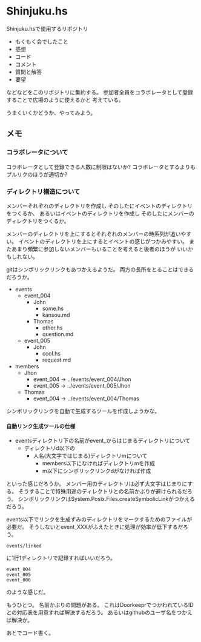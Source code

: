 Shinjuku.hs
===========

Shinjuku.hsで使用するリポジトリ

* もくもく会でしたこと
* 感想
* コード
* コメント
* 質問と解答
* 要望

などなどをこのリポジトリに集約する。
参加者全員をコラボレータとして登録することで広場のように使えるかと
考えている。

うまくいくかどうか、やってみよう。

メモ
----

### コラボレータについて

コラボレータとして登録できる人数に制限はないか?
コラボレータとするよりもプルリクのほうが適切か?

### ディレクトリ構造について

メンバーそれぞれのディレクトリを作成し
そのしたにイベントのディレクトリをつくるか、
あるいはイベントのディレクトリを作成し
そのしたにメンバーのディレクトリをつくるか。

メンバーのディレクトリを上にするとそれぞれのメンバーの時系列が追いやすい。
イベントのディレクトリを上にするとイベントの感じがつかみやすい。
またあまり頻繁に参加しないメンバーもいることを考えると後者のほうが
いいかもしれない。

gitはシンボリックリンクもあつかえるようだ。
両方の長所をとることはできるだろうか。

* events
	+ event\_004
		- John
			* some.hs
			* kansou.md
		- Thomas
			* other.hs
			* question.md
	+ event\_005
		- John
			* cool.hs
			* request.md
* members
	+ Jhon
		- event_004 -> ../events/event_004/Jhon
		- event_005 -> ../events/event_005/Jhon
	+ Thomas
		- event_004 -> ../events/event_004/Thomas

シンボリックリンクを自動で生成するツールを作成しようかな。

#### 自動リンク生成ツールの仕様

* eventsディレクトリ下の名前がevent\_からはじまるディレクトリについて
	+ ディレクトリd以下の
		- 人名(大文字ではじまる)ディレクトリmについて
			* members以下になければディレクトリmを作成
			* m以下にシンボリックリンクdがなければ作成

といった感じだろうか。
メンバー用のディレクトリは必ず大文字はじまりにする。
そうすることで特殊用途のディレクトリとの名前かぶりが避けられるだろう。
シンボリックリンクはSystem.Posix.Files.createSymbolicLinkがつかえるだろう。

events以下でリンクを生成ずみのディレクトリをマークするためのファイルが必要だ。
そうしないとevent\_XXXがふえたときに処理が効率が低下するだろう。

	events/linked

に1行1ディレクトリで記録すればいいだろう。

	event_004
	event_005
	event_006

のような感じだ。

もうひとつ。
名前かぶりの問題がある。
これはDoorkeeprでつかわれているIDとの対応表を用意すれば解決するだろう。
あるいはgithubのユーザ名をつかえば解決か。

あとでコード書く。
